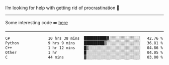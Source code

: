 I’m looking for help with getting rid of procrastination 🤔

-----

Some interesting code :arrow_right: [here](https://github.com/zhen8838/playground)

-----

<!--START_SECTION:waka-->

```txt
C#                 10 hrs 38 mins  ██████████▓░░░░░░░░░░░░░░   42.76 %
Python             9 hrs 9 mins    █████████▒░░░░░░░░░░░░░░░   36.81 %
C++                1 hr 12 mins    █▒░░░░░░░░░░░░░░░░░░░░░░░   04.86 %
Other              1 hr            █░░░░░░░░░░░░░░░░░░░░░░░░   04.05 %
C                  44 mins         ▓░░░░░░░░░░░░░░░░░░░░░░░░   03.00 %
```

<!--END_SECTION:waka-->

<!--
**zhen8838/zhen8838** is a ✨ _special_ ✨ repository because its `README.md` (this file) appears on your GitHub profile.

Here are some ideas to get you started:

- 🔭 I’m currently working on ...
- 🌱 I’m currently learning ...
- 👯 I’m looking to collaborate on ...
 ...
- 💬 Ask me about ...
- 📫 How to reach me: ...
- 😄 Pronouns: ...
- ⚡ Fun fact: ...
-->
